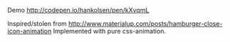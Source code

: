 Demo http://codepen.io/hankolsen/pen/kXvqmL

Inspired/stolen from http://www.materialup.com/posts/hamburger-close-icon-animation
Implemented with pure css-animation.
